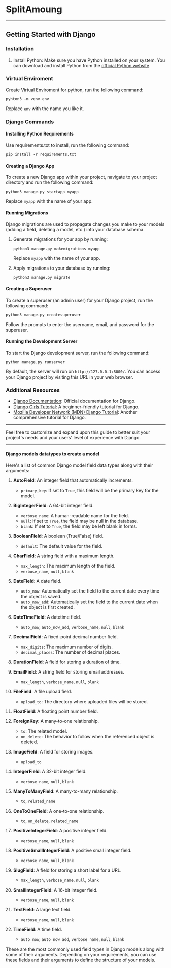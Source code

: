 # SplitAmoung
---

## Getting Started with Django

### Installation

1. Install Python: Make sure you have Python installed on your system. You can download and install Python from the [official Python website](https://www.python.org/).


### Virtual Enviroment 

Create Virtual Enviroment for python, run the following command:

```
pyhton3 -m venv env
```
Replace `env` with the name you like it.


### Django Commands

#### Installing Python Requirements 

Use requirements.txt to install, run the following command:

```
pip install -r requirements.txt
```


#### Creating a Django App

To create a new Django app within your project, navigate to your project directory and run the following command:

```
python3 manage.py startapp myapp
```

Replace `myapp` with the name of your app.

#### Running Migrations

Django migrations are used to propagate changes you make to your models (adding a field, deleting a model, etc.) into your database schema.

1. Generate migrations for your app by running:

    ```
    python3 manage.py makemigrations myapp
    ```

    Replace `myapp` with the name of your app.

2. Apply migrations to your database by running:

    ```
    python3 manage.py migrate
    ```

#### Creating a Superuser

To create a superuser (an admin user) for your Django project, run the following command:

```
python3 manage.py createsuperuser
```

Follow the prompts to enter the username, email, and password for the superuser.

#### Running the Development Server

To start the Django development server, run the following command:

```
python manage.py runserver
```

By default, the server will run on `http://127.0.0.1:8000/`. You can access your Django project by visiting this URL in your web browser.

### Additional Resources

- [Django Documentation](https://docs.djangoproject.com/): Official documentation for Django.
- [Django Girls Tutorial](https://tutorial.djangogirls.org/): A beginner-friendly tutorial for Django.
- [Mozilla Developer Network (MDN) Django Tutorial](https://developer.mozilla.org/en-US/docs/Learn/Server-side/Django): Another comprehensive tutorial for Django.

---

Feel free to customize and expand upon this guide to better suit your project's needs and your users' level of experience with Django.

---


#### Django models datatypes to create a model

Here's a list of common Django model field data types along with their arguments:

1. **AutoField**: An integer field that automatically increments.
   - `primary_key`: If set to `True`, this field will be the primary key for the model.

2. **BigIntegerField**: A 64-bit integer field.
   - `verbose_name`: A human-readable name for the field.
   - `null`: If set to `True`, the field may be null in the database.
   - `blank`: If set to `True`, the field may be left blank in forms.

3. **BooleanField**: A boolean (True/False) field.
   - `default`: The default value for the field.

4. **CharField**: A string field with a maximum length.
   - `max_length`: The maximum length of the field.
   - `verbose_name`, `null`, `blank`

5. **DateField**: A date field.
   - `auto_now`: Automatically set the field to the current date every time the object is saved.
   - `auto_now_add`: Automatically set the field to the current date when the object is first created.

6. **DateTimeField**: A datetime field.
   - `auto_now`, `auto_now_add`, `verbose_name`, `null`, `blank`

7. **DecimalField**: A fixed-point decimal number field.
   - `max_digits`: The maximum number of digits.
   - `decimal_places`: The number of decimal places.

8. **DurationField**: A field for storing a duration of time.

9. **EmailField**: A string field for storing email addresses.
   - `max_length`, `verbose_name`, `null`, `blank`

10. **FileField**: A file upload field.
    - `upload_to`: The directory where uploaded files will be stored.

11. **FloatField**: A floating point number field.

12. **ForeignKey**: A many-to-one relationship.
    - `to`: The related model.
    - `on_delete`: The behavior to follow when the referenced object is deleted.

13. **ImageField**: A field for storing images.
    - `upload_to`

14. **IntegerField**: A 32-bit integer field.
    - `verbose_name`, `null`, `blank`

15. **ManyToManyField**: A many-to-many relationship.
    - `to`, `related_name`

16. **OneToOneField**: A one-to-one relationship.
    - `to`, `on_delete`, `related_name`

17. **PositiveIntegerField**: A positive integer field.
    - `verbose_name`, `null`, `blank`

18. **PositiveSmallIntegerField**: A positive small integer field.
    - `verbose_name`, `null`, `blank`

19. **SlugField**: A field for storing a short label for a URL.
    - `max_length`, `verbose_name`, `null`, `blank`

20. **SmallIntegerField**: A 16-bit integer field.
    - `verbose_name`, `null`, `blank`

21. **TextField**: A large text field.
    - `verbose_name`, `null`, `blank`

22. **TimeField**: A time field.
    - `auto_now`, `auto_now_add`, `verbose_name`, `null`, `blank`

These are the most commonly used field types in Django models along with some of their arguments. Depending on your requirements, you can use these fields and their arguments to define the structure of your models.